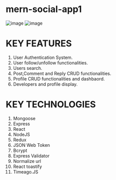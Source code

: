 # mern-social-app1

![image](https://user-images.githubusercontent.com/73966666/214006398-bfb7e2e5-08d7-41d0-93ff-f796fd153cb5.png)
![image](https://user-images.githubusercontent.com/73966666/214007146-d6adec65-9a88-4456-9678-464ef2ed00aa.png)

# KEY FEATURES
1. User Authentication System.
2. User follow/unfollow functionalities.
3. Users search.
4. Post,Comment and Reply CRUD functionalities.
5. Profile CRUD functionalities and dashbaord.
6. Developers and profile display.

# KEY TECHNOLOGIES
1. Mongoose
2. Express
3. React
4. NodeJS
5. Redux
6. JSON Web Token
7. Bcrypt
8. Express Validator
9. Normalize url
10. React toastify
11. Timeago.JS
